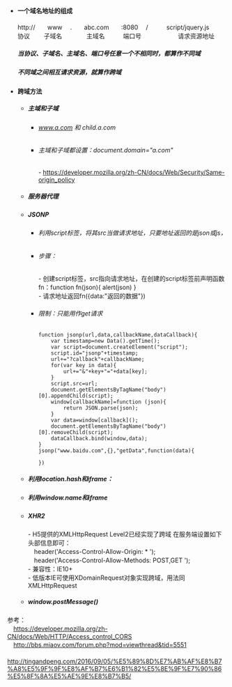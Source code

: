 - #### 一个域名地址的组成
  http://　　www  　.　　abc.com　　:8080  　/　　　script/jquery.js  
  协议　　 子域名　　　　主域名　　　端口号　　　　　　请求资源地址　　
  
  ##### 当协议、子域名、主域名、端口号任意一个不相同时，都算作不同域
  ##### 不同域之间相互请求资源，就算作跨域
- #### 跨域方法
    - ##### 主域和子域
        - ###### www.a.com 和 child.a.com
        - ###### 主域和子域都设置：document.domain="a.com"
            \- https://developer.mozilla.org/zh-CN/docs/Web/Security/Same-origin_policy
    - ##### 服务器代理
    - ##### JSONP
        - ###### 利用script标签，将其src当做请求地址，只要地址返回的是json或js，
        - ###### 步骤：
            \- 创建script标签，src指向请求地址，在创建的script标签前声明函数fn：function fn(json){ alert(json) }  
            \- 请求地址返回fn({data:"返回的数据"})
        - ###### 限制：只能用作get请求
        
            ```
            function jsonp(url,data,callbackName,dataCallback){
                var timestamp=new Data().getTime();
                var script=document.createElement("script");
                script.id="jsonp"+timestamp;
                url+="?callback"+callbackName;
                for(var key in data){
                    url+="&"+key+"="+data[key];
                }
                script.src=url;
                document.getElementsByTagName("body")[0].appendChild(script);
                window[callbackName]=function (json){
                    return JSON.parse(json);                
                }
                var data=window[callback]();
                document.getElementsByTagName("body")[0].removeChild(script);
                dataCallback.bind(window,data);
            }
            jsonp("www.baidu.com",{},"getData",function(data){
                
            })
            ```
    - ##### 利用location.hash和iframe：
    - ##### 利用window.name和iframe
        
    - ##### XHR2
        \- H5提供的XMLHttpRequest Level2已经实现了跨域
        在服务端设置如下头部信息即可：  
        　header('Access-Control-Allow-Origin: * ');  
        　header('Access-Control-Allow-Methods: POST,GET ');  
        \- 兼容性：IE10+  
        \- 低版本IE可使用XDomainRequest对象实现跨域，用法同XMLHttpRequest 
    - ##### window.postMessage()


参考：  
　https://developer.mozilla.org/zh-CN/docs/Web/HTTP/Access_control_CORS  
　http://bbs.miaov.com/forum.php?mod=viewthread&tid=5551  
　http://tingandpeng.com/2016/09/05/%E5%89%8D%E7%AB%AF%E8%B7%A8%E5%9F%9F%E8%AF%B7%E6%B1%82%E5%8E%9F%E7%90%86%E5%8F%8A%E5%AE%9E%E8%B7%B5/